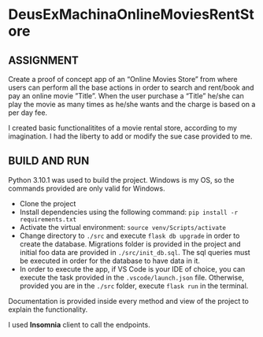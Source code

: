 # DeusExMachinaOnlineMoviesRentStore

## ASSIGNMENT

Create a proof of concept app of an “Online Movies Store” from where users can perform all the
base actions in order to search and rent/book and pay an online movie ”Title”. When the user
purchase a “Title” he/she can play the movie as many times as he/she wants and the charge is
based on a per day fee.

I created basic functionalitites of a movie rental store, according to my imagination. I had the liberty to add or modify the sue case provided to me.

## BUILD AND RUN

Python 3.10.1 was used to build the project. Windows is my OS, so the commands provided are only valid for Windows.

- Clone the project
- Install dependencies using the following command: `pip install -r requirements.txt`
- Activate the virtual environment: `source venv/Scripts/activate`
- Change directory to `./src` and execute `flask db upgrade` in order to create the database. Migrations folder is provided in the project and initial foo data are provided in `./src/init_db.sql`. The sql queries must be executed in order for the database to have data in it.
- In order to execute the app, if VS Code is your IDE of choice, you can execute the task provided in the `.vscode/launch.json` file. Otherwise, provided you are in the `./src` folder, execute `flask run` in the terminal.

Documentation is provided inside every method and view of the project to explain the functionality.

I used **Insomnia** client to call the endpoints.

